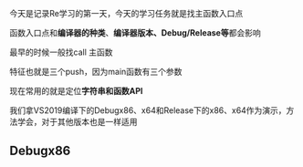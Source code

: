 
今天是记录Re学习的第一天，今天的学习任务就是找主函数入口点

函数入口点和**编译器的种类**、**编译器版本、Debug/Release等**都会影响

最早的时候一般找call 主函数

特征也就是三个push，因为main函数有三个参数

现在常用的就是定位**字符串和函数API**

我们拿VS2019编译下的Debugx86、x64和Release下的x86、x64作为演示，方法学会，对于其他版本也是一样适用

Debugx86
----

